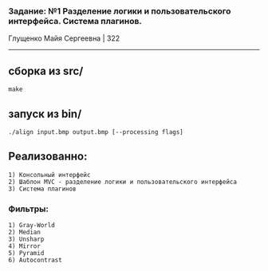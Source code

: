 ### Задание: №1 Разделение логики и пользовательского интерфейса. Система плагинов.

Глущенко Майя Сергеевна | 322

---

## сборка из src/ 
    
    make 

## запуск из bin/ 
    
    ./align input.bmp output.bmp [--processing flags]

## Реализованно:
    
    1) Консольный интерфейс
    2) Шаблон MVC - разделение логики и пользовательского интерфейса
    3) Система плагинов
    
### Фильтры:

    1) Gray-World
    2) Median
    3) Unsharp
    4) Mirror
    5) Pyramid
    6) Autocontrast
